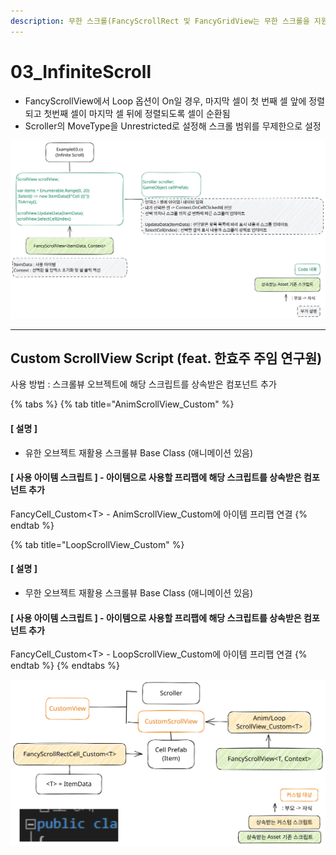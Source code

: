 ```yaml
---
description: 무한 스크롤(FancyScrollRect 및 FancyGridView는 무한 스크롤을 지원하지 않음)
---
```


# 03\_InfiniteScroll

* FancyScrollView에서 Loop 옵션이 On일 경우, 마지막 셀이 첫 번째 셀 앞에 정렬되고 첫번째 셀이 마지막 셀 뒤에 정렬되도록 셀이 순환됨
* Scroller의 MoveType을 Unrestricted로 설정해 스크롤 범위를 무제한으로 설정

<img src="../../../../.gitbook/assets/file.excalidraw (3).svg" alt="Infinite Scroll Example 스크립트 구조 및 핵심 변수와 함수 설명" class="gitbook-drawing">

***

## Custom ScrollView Script (feat. 한효주 주임 연구원)

사용 방법 : 스크롤뷰 오브젝트에 해당 스크립트를 상속받은 컴포넌트 추가

{% tabs %}
{% tab title="AnimScrollView_Custom" %}
#### \[ 설명 ]

* 유한 오브젝트 재활용 스크롤뷰 Base Class (애니메이션 있음)

#### \[ 사용 아이템 스크립트 ] - 아이템으로 사용할 프리팹에 해당 스크립트를 상속받은 컴포넌트 추가

FancyCell\_Custom\<T> - AnimScrollView\_Custom에 아이템 프리팹 연결
{% endtab %}

{% tab title="LoopScrollView_Custom" %}
#### \[ 설명 ]

* 무한 오브젝트 재활용 스크롤뷰 Base Class (애니메이션 있음)

#### \[ 사용 아이템 스크립트 ] - 아이템으로 사용할 프리팹에 해당 스크립트를 상속받은 컴포넌트 추가

FancyCell\_Custom\<T> - LoopScrollView\_Custom에 아이템 프리팹 연결
{% endtab %}
{% endtabs %}

<img src="../../../../.gitbook/assets/file.excalidraw (2) (1) (1).svg" alt="Custom ScrollView(무한 스크롤 지원) 사용 구조" class="gitbook-drawing">

